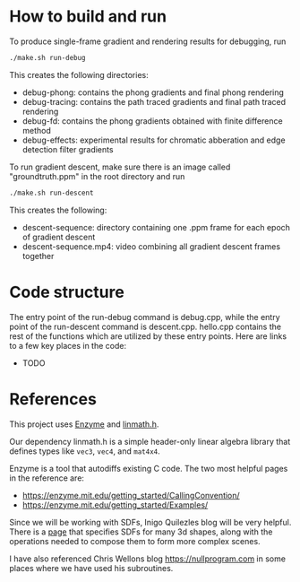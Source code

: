 # How to build and run

To produce single-frame gradient and rendering results for debugging, run

```sh
./make.sh run-debug
```

This creates the following directories:  
- debug-phong: contains the phong gradients and final phong rendering
- debug-tracing: contains the path traced gradients and final path traced rendering
- debug-fd: contains the phong gradients obtained with finite difference method
- debug-effects: experimental results for chromatic abberation and edge detection filter gradients

To run gradient descent, make sure there is an image called "groundtruth.ppm" in the root directory and run

```sh
./make.sh run-descent
```

This creates the following:
- descent-sequence: directory containing one .ppm frame for each epoch of gradient descent
- descent-sequence.mp4: video combining all gradient descent frames together

# Code structure

The entry point of the run-debug command is debug.cpp, while the entry point of the run-descent command is descent.cpp. hello.cpp contains the rest of the functions which are utilized by these entry points. Here are links to a few key places in the code:
- TODO

# References

This project uses [Enzyme](https://enzyme.mit.edu/) and [linmath.h](https://github.com/datenwolf/linmath.h).

Our dependency linmath.h is a simple header-only linear algebra library that defines types like `vec3`, `vec4`, and `mat4x4`.

Enzyme is a tool that autodiffs existing C code. The two most helpful pages in the reference are:

* <https://enzyme.mit.edu/getting_started/CallingConvention/>
* <https://enzyme.mit.edu/getting_started/Examples/>

Since we will be working with SDFs, Inigo Quilezles blog will be very helpful. There is a [page](https://iquilezles.org/articles/distfunctions/) that specifies SDFs for many 3d shapes, along with the operations needed to compose them to form more complex scenes.

I have also referenced Chris Wellons blog <https://nullprogram.com> in some places where we have used his subroutines.

